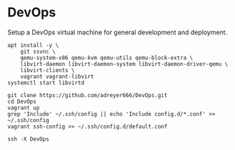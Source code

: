 # DevOps

Setup a DevOps virtual machine for general development and deployment.

```
apt install -y \
	git ssvnc \
	qemu-system-x86 qemu-kvm qemu-utils qemu-block-extra \
	libvirt-daemon libvirt-daemon-system libvirt-daemon-driver-qemu \
	libvirt-clients \
	vagrant vagrant-libvirt
systemctl start libvirtd

git clone https://github.com/adreyer666/DevOps.git
cd DevOps
vagrant up
grep 'Include' ~/.ssh/config || echo 'Include config.d/*.conf' >> ~/.ssh/config
vagrant ssh-config >> ~/.ssh/config.d/default.conf

ssh -X DevOps
```

